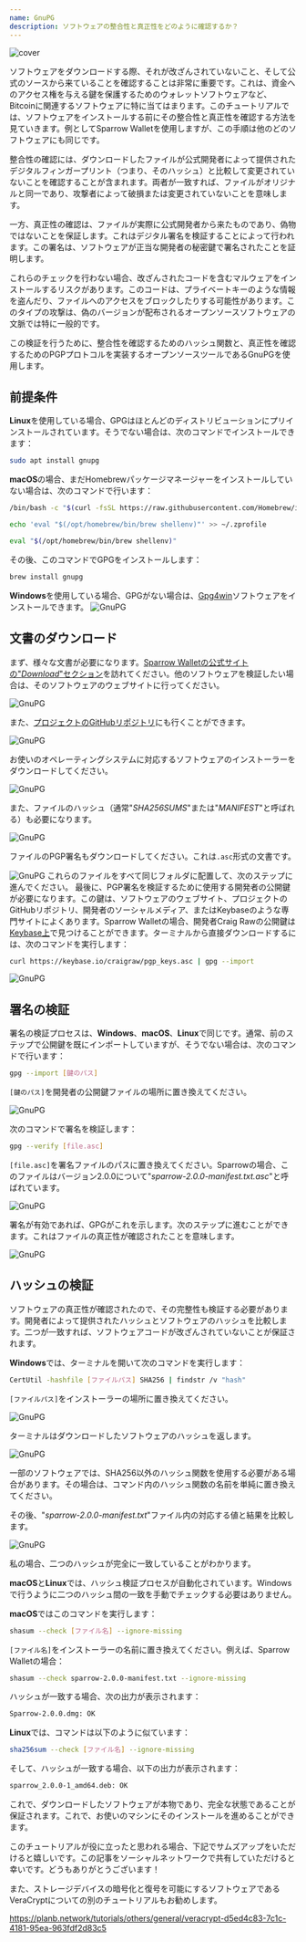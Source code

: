 ```yaml
---
name: GnuPG
description: ソフトウェアの整合性と真正性をどのように確認するか？
---
```

![cover](assets/cover.webp)

ソフトウェアをダウンロードする際、それが改ざんされていないこと、そして公式のソースから来ていることを確認することは非常に重要です。これは、資金へのアクセス権を与える鍵を保護するためのウォレットソフトウェアなど、Bitcoinに関連するソフトウェアに特に当てはまります。このチュートリアルでは、ソフトウェアをインストールする前にその整合性と真正性を確認する方法を見ていきます。例としてSparrow Walletを使用しますが、この手順は他のどのソフトウェアにも同じです。

整合性の確認には、ダウンロードしたファイルが公式開発者によって提供されたデジタルフィンガープリント（つまり、そのハッシュ）と比較して変更されていないことを確認することが含まれます。両者が一致すれば、ファイルがオリジナルと同一であり、攻撃者によって破損または変更されていないことを意味します。

一方、真正性の確認は、ファイルが実際に公式開発者から来たものであり、偽物ではないことを保証します。これはデジタル署名を検証することによって行われます。この署名は、ソフトウェアが正当な開発者の秘密鍵で署名されたことを証明します。

これらのチェックを行わない場合、改ざんされたコードを含むマルウェアをインストールするリスクがあります。このコードは、プライベートキーのような情報を盗んだり、ファイルへのアクセスをブロックしたりする可能性があります。このタイプの攻撃は、偽のバージョンが配布されるオープンソースソフトウェアの文脈では特に一般的です。

この検証を行うために、整合性を確認するためのハッシュ関数と、真正性を確認するためのPGPプロトコルを実装するオープンソースツールであるGnuPGを使用します。

## 前提条件

**Linux**を使用している場合、GPGはほとんどのディストリビューションにプリインストールされています。そうでない場合は、次のコマンドでインストールできます：

```bash
sudo apt install gnupg
```

**macOS**の場合、まだHomebrewパッケージマネージャーをインストールしていない場合は、次のコマンドで行います：

```bash
/bin/bash -c "$(curl -fsSL https://raw.githubusercontent.com/Homebrew/install/HEAD/install.sh)"
```

```bash
echo 'eval "$(/opt/homebrew/bin/brew shellenv)"' >> ~/.zprofile
```

```bash
eval "$(/opt/homebrew/bin/brew shellenv)"
```

その後、このコマンドでGPGをインストールします：

```bash
brew install gnupg
```
**Windows**を使用している場合、GPGがない場合は、[Gpg4win](https://www.gpg4win.org/)ソフトウェアをインストールできます。
![GnuPG](assets/notext/01.webp)

## 文書のダウンロード

まず、様々な文書が必要になります。[Sparrow Walletの公式サイトの"*Download*"セクション](https://sparrowwallet.com/download/)を訪れてください。他のソフトウェアを検証したい場合は、そのソフトウェアのウェブサイトに行ってください。

![GnuPG](assets/notext/02.webp)

また、[プロジェクトのGitHubリポジトリ](https://github.com/sparrowwallet/sparrow/releases)にも行くことができます。

![GnuPG](assets/notext/03.webp)

お使いのオペレーティングシステムに対応するソフトウェアのインストーラーをダウンロードしてください。

![GnuPG](assets/notext/04.webp)

また、ファイルのハッシュ（通常"*SHA256SUMS*"または"*MANIFEST*"と呼ばれる）も必要になります。

![GnuPG](assets/notext/05.webp)

ファイルのPGP署名もダウンロードしてください。これは`.asc`形式の文書です。

![GnuPG](assets/notext/06.webp)
これらのファイルをすべて同じフォルダに配置して、次のステップに進んでください。
最後に、PGP署名を検証するために使用する開発者の公開鍵が必要になります。この鍵は、ソフトウェアのウェブサイト、プロジェクトのGitHubリポジトリ、開発者のソーシャルメディア、またはKeybaseのような専門サイトによくあります。Sparrow Walletの場合、開発者Craig Rawの公開鍵は[Keybase上](https://keybase.io/craigraw)で見つけることができます。ターミナルから直接ダウンロードするには、次のコマンドを実行します：

```bash
curl https://keybase.io/craigraw/pgp_keys.asc | gpg --import
```

![GnuPG](assets/notext/07.webp)

## 署名の検証

署名の検証プロセスは、**Windows**、**macOS**、**Linux**で同じです。通常、前のステップで公開鍵を既にインポートしていますが、そうでない場合は、次のコマンドで行います：

```bash
gpg --import [鍵のパス]
```

`[鍵のパス]`を開発者の公開鍵ファイルの場所に置き換えてください。

![GnuPG](assets/notext/08.webp)

次のコマンドで署名を検証します：

```bash
gpg --verify [file.asc]
```

`[file.asc]`を署名ファイルのパスに置き換えてください。Sparrowの場合、このファイルはバージョン2.0.0について"*sparrow-2.0.0-manifest.txt.asc*"と呼ばれています。

![GnuPG](assets/notext/09.webp)

署名が有効であれば、GPGがこれを示します。次のステップに進むことができます。これはファイルの真正性が確認されたことを意味します。

![GnuPG](assets/notext/10.webp)

## ハッシュの検証
ソフトウェアの真正性が確認されたので、その完整性も検証する必要があります。開発者によって提供されたハッシュとソフトウェアのハッシュを比較します。二つが一致すれば、ソフトウェアコードが改ざんされていないことが保証されます。

**Windows**では、ターミナルを開いて次のコマンドを実行します：

```bash
CertUtil -hashfile [ファイルパス] SHA256 | findstr /v "hash"
```

`[ファイルパス]`をインストーラーの場所に置き換えてください。

![GnuPG](assets/notext/11.webp)

ターミナルはダウンロードしたソフトウェアのハッシュを返します。

![GnuPG](assets/notext/12.webp)

一部のソフトウェアでは、SHA256以外のハッシュ関数を使用する必要がある場合があります。その場合は、コマンド内のハッシュ関数の名前を単純に置き換えてください。

その後、"*sparrow-2.0.0-manifest.txt*"ファイル内の対応する値と結果を比較します。

![GnuPG](assets/notext/13.webp)

私の場合、二つのハッシュが完全に一致していることがわかります。

**macOS**と**Linux**では、ハッシュ検証プロセスが自動化されています。Windowsで行うように二つのハッシュ間の一致を手動でチェックする必要はありません。

**macOS**ではこのコマンドを実行します：

```bash
shasum --check [ファイル名] --ignore-missing
```

`[ファイル名]`をインストーラーの名前に置き換えてください。例えば、Sparrow Walletの場合：

```bash
shasum --check sparrow-2.0.0-manifest.txt --ignore-missing
```

ハッシュが一致する場合、次の出力が表示されます：

```bash
Sparrow-2.0.0.dmg: OK
```
**Linux**では、コマンドは以下のように似ています：
```bash
sha256sum --check [ファイル名] --ignore-missing
```

そして、ハッシュが一致する場合、以下の出力が表示されます：

```bash
sparrow_2.0.0-1_amd64.deb: OK
```

これで、ダウンロードしたソフトウェアが本物であり、完全な状態であることが保証されます。これで、お使いのマシンにそのインストールを進めることができます。

このチュートリアルが役に立ったと思われる場合、下記でサムズアップをいただけると嬉しいです。この記事をソーシャルネットワークで共有していただけると幸いです。どうもありがとうございます！

また、ストレージデバイスの暗号化と復号を可能にするソフトウェアであるVeraCryptについての別のチュートリアルもお勧めします。

https://planb.network/tutorials/others/general/veracrypt-d5ed4c83-7c1c-4181-95ea-963fdf2d83c5
